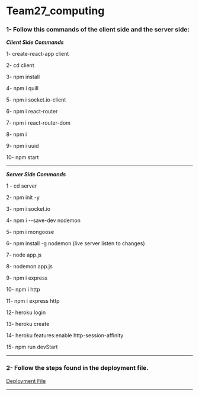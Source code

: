 # Team27_computing

### 1- Follow this commands of the client side and the server side:

___________Client Side Commands___________

1- create-react-app client 

2- cd client

3- npm install

4- npm i quill

5- npm i socket.io-client

6- npm i react-router 

7- npm i react-router-dom 

8- npm i 

9- npm i uuid 

10- npm start
___________________________________________________________________________________________________________________

___________Server Side Commands___________

1 - cd server

2- npm init -y

3- npm i socket.io

4- npm i --save-dev nodemon

5- npm i mongoose 

6- npm install -g nodemon (live server listen to changes)

7- node app.js

8- nodemon app.js

9- npm i express

10- npm i http 

11- npm i express http

12- heroku login

13- heroku create

14- heroku features:enable http-session-affinity 

15- npm run devStart

___________________________________________________________________________________________________________________

### 2- Follow the steps found in the deployment file.
[Deployment File](https://github.com/Sherif-Ahmed17/Team27_computing/blob/master/Deployment%20steps.pdf)
___________________________________________________________________________________________________________________


